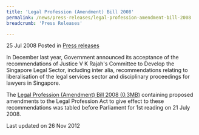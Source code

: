 ```yaml
---
title: 'Legal Profession (Amendment) Bill 2008'
permalink: /news/press-releases/legal-profession-amendment-bill-2008
breadcrumb: 'Press Releases'

---
```



25 Jul 2008 Posted in [Press releases](/news/press-releases)

In December last year, Government announced its acceptance of the recommendations of Justice V K Rajah's Committee to Develop the Singapore Legal Sector, including inter alia, recommendations relating to liberalisation of the legal services sector and disciplinary proceedings for lawyers in Singapore.

The [Legal Profession (Amendment) Bill 2008 (0.3MB)](/files/news/press-releases/2008/07/linkclick95a6.pdf) containing proposed amendments to the Legal Profession Act to give effect to these recommendations was tabled before Parliament for 1st reading on 21 July 2008.

<p class="right-side-updated">Last updated on 26 Nov 2012</p>
